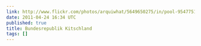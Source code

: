 ```yaml
---
link: http://www.flickr.com/photos/arquiwhat/5649650275/in/pool-95477519@N00
date: 2011-04-24 16:34 UTC
published: true
title: Bundesrepublik Kitschland
tags: []
---
```



